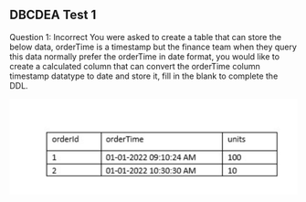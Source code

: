 
## DBCDEA Test 1

Question 1: Incorrect
You were asked to create a table that can store the below data, orderTime is a timestamp but the finance team when they query this data normally prefer the orderTime in date format, you would like to create a calculated column that can convert the orderTime column timestamp datatype to date and store it, fill in the blank to complete the DDL.

![table_data](img/dbcdea_test1_01.png)

